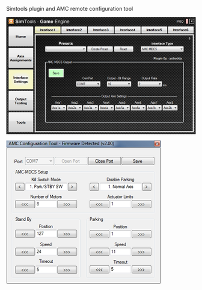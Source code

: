 Simtools plugin and AMC remote configuration tool

![Alt Text](https://github.com/tronicgr/AMC-MDCS-FIRMWARE/blob/master/Simtools_interface_plugin_and_tools/Simtools_MDCS_interface_plugin.jpg)

![Alt Text](https://github.com/tronicgr/AMC-MDCS-FIRMWARE/blob/master/Simtools_interface_plugin_and_tools/AMC_config_MDCS.jpg)
